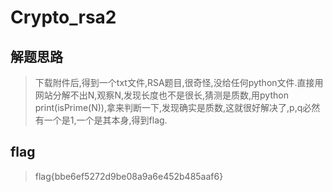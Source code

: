 # Crypto_rsa2

## 解题思路

> 下载附件后,得到一个txt文件,RSA题目,很奇怪,没给任何python文件.直接用网站分解不出N,观察N,发现长度也不是很长,猜测是质数,用python print(isPrime(N)),拿来判断一下,发现确实是质数,这就很好解决了,p,q必然有一个是1,一个是其本身,得到flag.

## flag

> flag{bbe6ef5272d9be08a9a6e452b485aaf6}